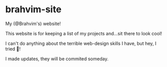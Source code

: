 # brahvim-site
My (@Brahvim's) website!

This website is for keeping a list of my projects and...sit there to look cool!

I can't do anything about the terrible web-design skills I have, but hey, I tried :rofl:!

I made updates, they will be commited someday.

